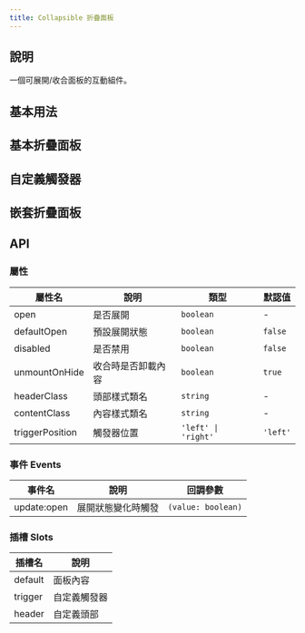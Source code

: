 ```yaml
---
title: Collapsible 折疊面板
---
```


## 說明

一個可展開/收合面板的互動組件。

## 基本用法

## 基本折疊面板

<Demo>

  <DemoBasic />
  <template #code>

```vue
<template>
  <div>
    <Collapsible v-model:open="basicOpen">
      <template #trigger>
        <span>點擊展開/收合內容</span>
      </template>
      <div>
        <p>這是一段可以展開和收合的內容。</p>
      </div>
    </Collapsible>
  </div>
</template>

<script setup lang="ts">
import { ref } from 'vue'
import { SHCollapsible as Collapsible } from '@proladon/shelter-ui'

const basicOpen = ref(false)
</script>
```

  </template>
</Demo>

<!-- Variants demo removed (variant prop deprecated) -->

<!-- Sizes demo removed (size prop deprecated) -->

## 自定義觸發器

<Demo>

  <DemoCustomTrigger />
  <template #code>

```vue
<template>
  <Collapsible v-model:open="customOpen">
    <template #trigger>
      <div>
        <IconInfoCircle />
        <span>查看詳細信息</span>
      </div>
    </template>
    <div>詳細信息內容</div>
  </Collapsible>
</template>

<script setup lang="ts">
import { ref } from 'vue'
import { SHCollapsible as Collapsible } from '@proladon/shelter-ui'
import { IconInfoCircle } from '@tabler/icons-vue'

const customOpen = ref(false)
</script>
```

  </template>
</Demo>

## 嵌套折疊面板

<Demo>

  <DemoNested />
  <template #code>

```vue
<template>
  <Collapsible v-model:open="outerOpen">
    <template #trigger><span>第一層</span></template>
    <div>
      <Collapsible v-model:open="innerOpen">
        <template #trigger><span>第二層</span></template>
        <div>內部內容</div>
      </Collapsible>
    </div>
  </Collapsible>
</template>

<script setup lang="ts">
import { ref } from 'vue'
import { SHCollapsible as Collapsible } from '@proladon/shelter-ui'

const outerOpen = ref(false)
const innerOpen = ref(false)
</script>
```

  </template>
</Demo>

## API

### 屬性

| 屬性名          | 說明               | 類型                | 默認值   |
| --------------- | ------------------ | ------------------- | -------- |
| open            | 是否展開           | `boolean`           | -        |
| defaultOpen     | 預設展開狀態       | `boolean`           | `false`  |
| disabled        | 是否禁用           | `boolean`           | `false`  |
| unmountOnHide   | 收合時是否卸載內容 | `boolean`           | `true`   |
| headerClass     | 頭部樣式類名       | `string`            | -        |
| contentClass    | 內容樣式類名       | `string`            | -        |
| triggerPosition | 觸發器位置         | `'left' \| 'right'` | `'left'` |

### 事件 Events

| 事件名      | 說明               | 回調參數           |
| ----------- | ------------------ | ------------------ |
| update:open | 展開狀態變化時觸發 | `(value: boolean)` |

### 插槽 Slots

| 插槽名  | 說明         |
| ------- | ------------ |
| default | 面板內容     |
| trigger | 自定義觸發器 |
| header  | 自定義頭部   |

<script setup>
import { SHConfigProvider } from '@/index'
import DemoBasic from '@/components/Collapsible/demos/DemoBasic.vue'
import DemoVariants from '@/components/Collapsible/demos/DemoVariants.vue'
import DemoSizes from '@/components/Collapsible/demos/DemoSizes.vue'
import DemoCustomTrigger from '@/components/Collapsible/demos/DemoCustomTrigger.vue'
import DemoNested from '@/components/Collapsible/demos/DemoNested.vue'
</script>
